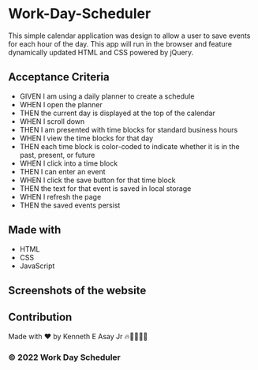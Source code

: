 # Work-Day-Scheduler
This simple calendar application was design to allow a user to save events for each hour of the day. This app will run in the browser and feature dynamically updated HTML and CSS powered by jQuery.

## Acceptance Criteria
* GIVEN I am using a daily planner to create a schedule
* WHEN I open the planner
* THEN the current day is displayed at the top of the calendar
* WHEN I scroll down
* THEN I am presented with time blocks for standard business hours
* WHEN I view the time blocks for that day
* THEN each time block is color-coded to indicate whether it is in the past, present, or future
* WHEN I click into a time block
* THEN I can enter an event
* WHEN I click the save button for that time block
* THEN the text for that event is saved in local storage
* WHEN I refresh the page
* THEN the saved events persist

## Made with
* HTML
* CSS 
* JavaScript



## Screenshots of the website













## Contribution
Made with ❤️ by Kenneth E Asay Jr 🔥🌌🌳🦝🏃

###  &copy; 2022 Work Day Scheduler